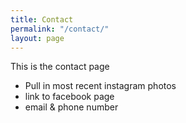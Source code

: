 ```yaml
---
title: Contact
permalink: "/contact/"
layout: page
---
```


This is the contact page

* Pull in most recent instagram photos
* link to facebook page
* email & phone number
